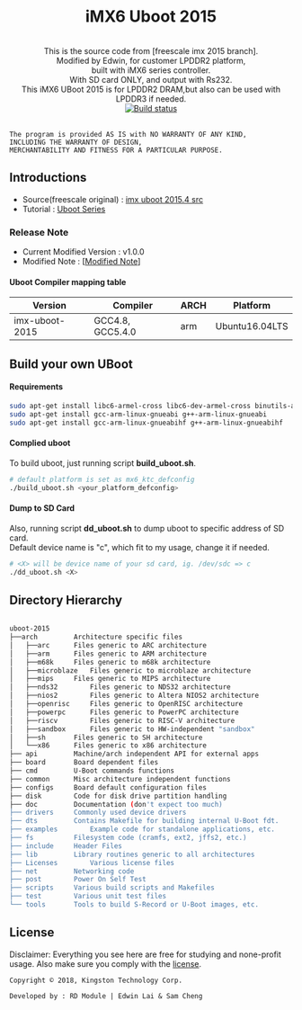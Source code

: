 <div align="center">
  <h1>iMX6 Uboot 2015</h1>
</div>

<br>

<div align="center">
	This is the source code from [freescale imx 2015 branch].
	<br>Modified by Edwin, for customer LPDDR2 platform,
	<br>built with iMX6 series controller.
	<br>With SD card ONLY, and output with Rs232.
	<br>This iMX6 UBoot 2015 is for LPDDR2 DRAM,but also can be used with LPDDR3 if needed.
</div>

<div align="center">
  <a href="https://travis-ci.org/edwinlaiktc/uboot-2015">
    <img src="https://travis-ci.org/edwinlaiktc/uboot-2015.svg?branch=master" alt="Build status" />
  </a>
</div>

<br >

    The program is provided AS IS with NO WARRANTY OF ANY KIND,
    INCLUDING THE WARRANTY OF DESIGN,
    MERCHANTABILITY AND FITNESS FOR A PARTICULAR PURPOSE.

## Introductions 
 * Source(freescale original) : [imx uboot 2015.4 src]
 * Tutorial : [Uboot Series](https://edwinlinuxlife.blogspot.com/2018/12/uboot-with-imx6-part-1.html)

### Release Note
 * Current Modified Version : v1.0.0
 * Modified Note : [[Modified Note](CHANGELOG.md)]

#### Uboot Compiler mapping table
| Version | Compiler | ARCH | Platform |
| ----------------- | ------------- | ----- | ------------- |
| imx-uboot-2015 | GCC4.8, GCC5.4.0 | arm | Ubuntu16.04LTS |

## Build your own UBoot
#### Requirements
```bash
sudo apt-get install libc6-armel-cross libc6-dev-armel-cross binutils-arm-linux-gnueabi libncurses5-dev
sudo apt-get install gcc-arm-linux-gnueabi g++-arm-linux-gnueabi
sudo apt-get install gcc-arm-linux-gnueabihf g++-arm-linux-gnueabihf
```

#### Complied uboot
To build uboot, just running script __build_uboot.sh__. <br>

```bash
# default platform is set as mx6_ktc_defconfig
./build_uboot.sh <your_platform_defconfig>
```

#### Dump to SD Card
Also, running script __dd_uboot.sh__ to dump uboot to specific address of SD card. <br>
Default device name is "c", which fit to my usage, change it if needed.

```bash
# <X> will be device name of your sd card, ig. /dev/sdc => c
./dd_uboot.sh <X>
```

## Directory Hierarchy

```bash

uboot-2015
├──arch			Architecture specific files
│   ├──arc		Files generic to ARC architecture
│   ├──arm		Files generic to ARM architecture
│   ├──m68k		Files generic to m68k architecture
│   ├──microblaze	Files generic to microblaze architecture
│   ├──mips		Files generic to MIPS architecture
│   ├──nds32		Files generic to NDS32 architecture
│   ├──nios2		Files generic to Altera NIOS2 architecture
│   ├──openrisc		Files generic to OpenRISC architecture
│   ├──powerpc		Files generic to PowerPC architecture
│   ├──riscv		Files generic to RISC-V architecture
│   ├──sandbox		Files generic to HW-independent "sandbox"
│   ├──sh		Files generic to SH architecture
│   └──x86		Files generic to x86 architecture
├── api			Machine/arch independent API for external apps
├── board		Board dependent files
├── cmd			U-Boot commands functions
├── common		Misc architecture independent functions
├── configs		Board default configuration files
├── disk		Code for disk drive partition handling
├── doc			Documentation (don't expect too much)
├── drivers		Commonly used device drivers
├── dts			Contains Makefile for building internal U-Boot fdt.
├── examples		Example code for standalone applications, etc.
├── fs			Filesystem code (cramfs, ext2, jffs2, etc.)
├── include		Header Files
├── lib			Library routines generic to all architectures
├── Licenses		Various license files
├── net			Networking code
├── post		Power On Self Test
├── scripts		Various build scripts and Makefiles
├── test		Various unit test files
└── tools		Tools to build S-Record or U-Boot images, etc.

```

## License
Disclaimer: Everything you see here are free for studying and none-profit usage.
Also make sure you comply with the [license](Licenses).

`Copyright © 2018, Kingston Technology Corp.`

`Developed by : RD Module | Edwin Lai & Sam Cheng`

[freescale imx 2015 branch]: <http://git.freescale.com/git/cgit.cgi/imx/uboot-imx.git/?h=imx_v2015.04_3.14.52_1.1.0_ga>
[imx uboot 2015.4 src]: <http://git.freescale.com/git/cgit.cgi/imx/uboot-imx.git/snapshot/uboot-imx-imx_v2015.04_3.14.52_1.1.0_ga.tar.gz>
